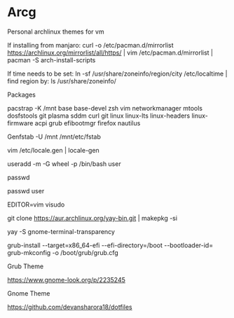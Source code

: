 # Arcg
Personal archlinux themes for vm

If installing from manjaro:  curl -o /etc/pacman.d/mirrorlist https://archlinux.org/mirrorlist/all/https/ | vim /etc/pacman.d/mirrorlist | pacman -S arch-install-scripts


If time needs to be set: ln -sf /usr/share/zoneinfo/region/city   /etc/localtime | find region by: ls /usr/share/zoneinfo/



Packages

pacstrap -K /mnt base base-devel zsh vim networkmanager mtools dosfstools git plasma sddm curl git linux linux-lts linux-headers linux-firmware acpi  grub efibootmgr firefox nautilus



Genfstab -U /mnt /mnt/etc/fstab


vim /etc/locale.gen | locale-gen


useradd -m -G wheel -p /bin/bash user


passwd

passwd user

EDITOR=vim visudo 

git clone https://aur.archlinux.org/yay-bin.git | makepkg -si

yay -S gnome-terminal-transparency



grub-install --target=x86_64-efi --efi-directory=/boot --bootloader-id=
grub-mkconfig -o /boot/grub/grub.cfg



Grub Theme

https://www.gnome-look.org/p/2235245


Gnome Theme

https://github.com/devansharora18/dotfiles

